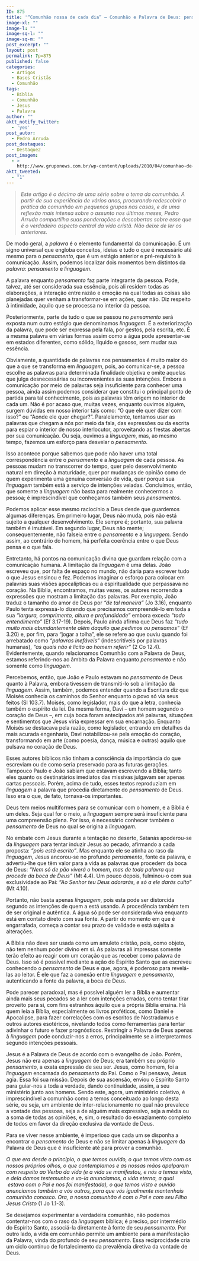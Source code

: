 ```yaml
---
ID: 875
title: '“Comunhão nossa de cada dia” – Comunhão e Palavra de Deus: pensamento e linguagem'
image-xl: ""
image-l: ""
image-sq-l: ""
image-sq-m: ""
post_excerpt: ""
layout: post
permalink: ?p=875
published: false
categories:
  - Artigos
  - Bases Cristãs
  - Comunhão
tags:
  - Bíblia
  - Comunhão
  - Jesus
  - Palavra
author: ""
aktt_notify_twitter:
  - 'yes'
post_autor:
  - Pedro Arruda
post_destaques:
  - Destaque2
post_imagem:
  - >
    http://www.gruponews.com.br/wp-content/uploads/2010/04/comunhao-de-cada-dia.jpg
aktt_tweeted:
  - "1"
---
```

<blockquote><em>Este artigo é o décimo de uma série sobre o tema da comunhão. A partir de sua experiência de vários anos, procurando redescobrir a prática da comunhão em pequenos grupos nas casas, e de uma reflexão mais intensa sobre o assunto nos últimos meses, Pedro Arruda compartilha suas ponderações e descobertas sobre esse que é o verdadeiro aspecto central da vida cristã. Não deixe de ler os anteriores. </em></blockquote>
De modo geral, a <em>palavra</em> é o elemento fundamental da comunicação. É um signo universal que engloba conceitos, ideias e tudo o que é necessário até mesmo para o <em>pensamento</em>, que é um estágio anterior e pré-requisito à comunicação. Assim, podemos localizar dois momentos bem distintos da <em>palavra</em>: <em>pensamento</em> e <em>linguagem</em>.

A palavra enquanto <em>pensamento</em> faz parte integrante da pessoa. Pode, talvez, até ser considerada sua essência, pois ali residem todas as elaborações, a interação entre razão e emoção na qual todas as coisas são planejadas quer venham a transformar-se em ações, quer não. Diz respeito à intimidade, àquilo que se processa no interior da pessoa.

Posteriormente, parte de tudo o que se passou no <em>pensamento</em> será exposta num outro estágio que denominamos <em>linguagem</em>. É a exteriorização da palavra, que pode ser expressa pela fala, por gestos, pela escrita, etc. É a mesma palavra em várias formas assim como a água pode apresentar-se em estados diferentes, como sólido, líquido e gasoso, sem mudar sua essência.

Obviamente, a quantidade de palavras nos pensamentos é muito maior do que a que se transforma em <em>linguagem</em>, pois, ao comunicar-se, a pessoa escolhe as palavras para determinada finalidade objetiva e omite aquelas que julga desnecessárias ou inconvenientes às suas intenções. Embora a comunicação por meio de palavras seja insuficiente para conhecer uma pessoa, ainda assim podemos considerar que constitui o principal ponto de partida para tal conhecimento, pois as palavras têm origem no interior de cada um. Não é por acaso que, muitas vezes, enquanto ouvimos alguém, surgem dúvidas em nosso interior tais como: “O que ele quer dizer com isso?” ou “Aonde ele quer chegar?”. Paralelamente, tentamos usar as palavras que chegam a nós por meio da fala, das expressões ou da escrita para espiar o interior de nosso interlocutor, aproveitando as frestas abertas por sua comunicação. Ou seja, ouvimos a <em>linguagem</em>, mas, ao mesmo tempo, fazemos um esforço para desvelar o <em>pensamento</em>.

Isso acontece porque sabemos que pode não haver uma total correspondência entre o <em>pensamento</em> e a <em>linguagem</em> de cada pessoa. As pessoas mudam no transcorrer do tempo, quer pelo desenvolvimento natural em direção à maturidade, quer por mudanças de opinião como de quem experimenta uma genuína conversão de vida, quer porque sua <em>linguagem</em> também está a serviço de intenções veladas. Concluímos, então, que somente a <em>linguagem</em> não basta para realmente conhecermos a pessoa; é imprescindível que conheçamos também seus <em>pensamentos.</em>

Podemos aplicar esse mesmo raciocínio a Deus desde que guardemos algumas diferenças. Em primeiro lugar, Deus não muda, pois não está sujeito a qualquer desenvolvimento. Ele sempre é; portanto, sua palavra também é imutável. Em segundo lugar, Deus não mente; consequentemente, não falseia entre o <em>pensamento</em> e a <em>linguagem.</em> Sendo assim, ao contrário do homem, há perfeita coerência entre o que Deus pensa e o que fala.

Entretanto, há pontos na comunicação divina que guardam relação com a comunicação humana. A limitação da <em>linguagem</em> é uma delas. João escreveu que, por falta de espaço no mundo, não daria para escrever tudo o que Jesus ensinou e fez. Podemos imaginar o esforço para colocar em palavras suas visões apocalípticas ou a espiritualidade que perpassava no coração. Na Bíblia, encontramos, muitas vezes, os autores recorrendo a expressões que mostram a limitação das palavras. Por exemplo, João traduz o tamanho do amor de Deus por <em>“de tal maneira”</em> (Jo 3.16), enquanto Paulo tenta expressá-lo dizendo que precisamos compreendê-lo em toda a sua <em>“largura, comprimento, altura e profundidade”</em> embora exceda <em>“todo entendimento”</em> (Ef 3.17-19). Depois, Paulo ainda afirma que Deus faz <em>“tudo muito mais abundantemente além daquilo que pedimos ou pensamos”</em> (Ef 3.20) e, por fim, para “jogar a tolha”, ele se refere ao que ouviu quando foi arrebatado como <em>“palavras inefáveis”</em> (indescritíveis por palavras humanas),<em> “as quais não é licito ao homem referir” </em>(2 Co 12.4)<em>. </em>Evidentemente, quando relacionamos Comunhão com a Palavra de Deus, estamos referindo-nos ao âmbito da Palavra enquanto <em>pensamento</em> e não somente como <em>linguagem</em>.

Percebemos, então, que João e Paulo estavam no <em>pensamento</em> de Deus quanto à Palavra, embora tivessem de transmiti-lo sob a limitação da <em>linguagem. </em>Assim, também, podemos entender quando a Escritura diz que Moisés conhecia os caminhos do Senhor enquanto o povo só via seus feitos (Sl 103.7). Moisés, como legislador, mais do que a letra, conhecia também o espírito da lei. Da mesma forma, Davi – um homem segundo o coração de Deus –, em cuja boca foram antecipados até palavras, situações e sentimentos que Jesus viria expressar em sua encarnação. Enquanto Moisés se destacava pela razão, como legislador, entrando em detalhes da mais acurada engenharia, Davi notabilizou-se pela emoção do coração, transformando em arte (como poesia, dança, música e outras) aquilo que pulsava no coração de Deus.

Esses autores bíblicos não tinham a consciência da importância do que escreviam ou de como seria preservado para as futuras gerações. Tampouco Paulo e João sabiam que estavam escrevendo a Bíblia; tanto eles quanto os destinatários imediatos das missivas julgavam ser apenas cartas pessoais. Porém, acima de tudo, esses textos reproduziam em <em>linguagem</em> a palavra que procedia diretamente do <em>pensamento</em> de Deus. Isso era o que, de fato, tornava-os importantes.

Deus tem meios multiformes para se comunicar com o homem, e a Bíblia é um deles. Seja qual for o meio, a <em>linguagem</em> sempre será insuficiente para uma compreensão plena. Por isso, é necessário conhecer também o <em>pensamento</em> de Deus no qual se origina a <em>linguagem</em>.

No embate com Jesus durante a tentação no deserto, Satanás apoderou-se da <em>linguagem</em> para tentar induzir Jesus ao pecado, afirmando a cada proposta: <em>“pois está escrito”</em>. Mas enquanto ele se atinha ao raso da <em>linguagem</em>, Jesus ancorou-se no profundo <em>pensamento</em>, fonte da palavra, e advertiu-lhe que têm valor para a vida as palavras que procedem da boca de Deus: <em>“Nem só de pão viverá o homem, mas de toda palavra que procede da boca de Deus”</em> (Mt 4.4). Um pouco depois, fulminou-o com sua exclusividade ao Pai: <em>“Ao Senhor teu Deus adorarás, e só a ele darás culto”</em> (Mt 4.10).

Portanto, não basta apenas <em>linguagem</em>, pois esta pode ser distorcida segundo as intenções de quem a está usando. A procedência também tem de ser original e autêntica. A água só pode ser considerada viva enquanto está em contato direto com sua fonte. A partir do momento em que é engarrafada, começa a contar seu prazo de validade e está sujeita a alterações.

A Bíblia não deve ser usada como um amuleto cristão, pois, como objeto, não tem nenhum poder divino em si. As palavras ali impressas somente terão efeito ao reagir com um coração que as receber como palavra de Deus. Isso só é possível mediante a ação do Espírito Santo que as escreveu conhecendo o <em>pensamento</em> de Deus e que, agora, é poderoso para revelá-las ao leitor. É ele que faz a conexão entre <em>linguagem</em> e <em>pensamento</em>, autenticando a fonte da palavra, a boca de Deus.

Pode parecer paradoxal, mas é possível alguém ler a Bíblia e aumentar ainda mais seus pecados se a ler com intenções erradas, como tentar tirar proveito para si, com fins estranhos àquilo que a própria Bíblia ensina. Há quem leia a Bíblia, especialmente os livros proféticos, como Daniel e Apocalipse, para fazer correlações com os escritos de Nostradamus e outros autores esotéricos, nivelando todos como ferramentas para tentar adivinhar o futuro e fazer prognósticos. Restringir a Palavra de Deus apenas à <em>linguagem</em> pode conduzir-nos a erros, principalmente se a interpretarmos segundo intenções pessoais.

Jesus é a Palavra de Deus de acordo com o evangelho de João. Porém, Jesus não era apenas a <em>linguagem</em> de Deus; era também seu próprio <em>pensamento</em>, a exata expressão de seu ser. Jesus, como homem, foi a <em>linguagem</em> encarnada do <em>pensamento</em> do Pai. Como o Pai pensava, Jesus agia. Essa foi sua missão. Depois de sua ascensão, enviou o Espírito Santo para guiar-nos a toda a verdade, dando continuidade, assim, a seu ministério junto aos homens. Sendo este, agora, um ministério coletivo, é imprescindível a comunhão como a temos conceituado ao longo desta série, ou seja, um ambiente de inter-relacionamento no qual não prevalece a vontade das pessoas, seja a de alguém mais expressivo, seja a média ou a soma de todas as opiniões, e, sim, o resultado do esvaziamento completo de todos em favor da direção exclusiva da vontade de Deus.

Para se viver nesse ambiente, é imperioso que cada um se disponha a encontrar o <em>pensamento</em> de Deus e não se limitar apenas à <em>linguagem</em> da Palavra de Deus que é insuficiente até para prover a comunhão.<em> </em>

<em> O que era desde o princípio, o que temos ouvido, o que temos visto com os nossos próprios olhos, o que contemplamos e as nossas mãos apalparam com respeito ao Verbo da vida (e a vida se manifestou, e nós a temos visto, e dela damos testemunho e vo-la anunciamos, a vida eterna, a qual  estava com o Pai e nos foi manifestada), o que temos visto e ouvido anunciamos também a vós outros, para que vós igualmente mantenhais comunhão conosco. Ora, a nossa comunhão é com o Pai e com seu Filho Jesus Cristo </em>(1 Jo 1.1-3).<em> </em>

Se desejamos experimentar a verdadeira comunhão, não podemos contentar-nos com o raso da <em>linguagem</em> bíblica; é preciso, por intermédio do Espírito Santo, associá-la diretamente à fonte de seu <em>pensamento</em>. Por outro lado, a vida em comunhão permite um ambiente para a manifestação da Palavra, vinda do profundo de seu <em>pensamento</em>. Essa reciprocidade cria um ciclo contínuo de fortalecimento da prevalência diretiva da vontade de Deus.